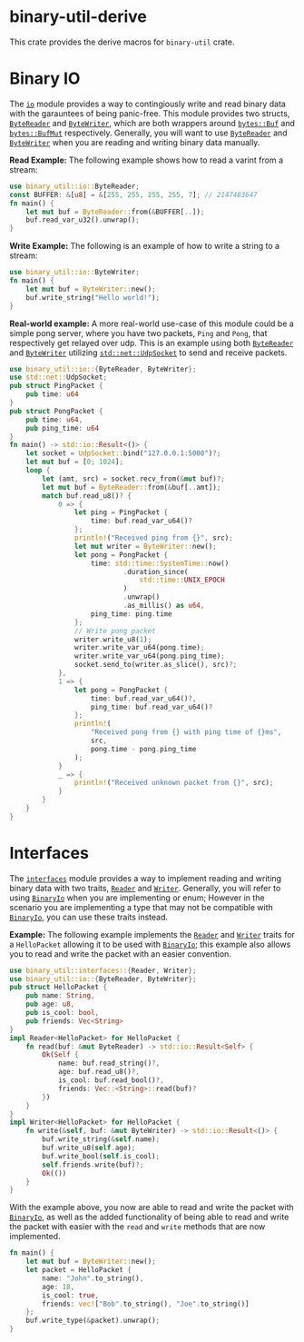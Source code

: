 # binary-util-derive

This crate provides the derive macros for `binary-util` crate.

# Binary IO

The [`io`](https://docs.rs/binary-util/latest/binary_util/io) module provides a way to contingiously write and read binary data with the garauntees of being panic-free.
This module provides two structs, [`ByteReader`](https://docs.rs/binary-util/latest/binary_util/interfaces) and [`ByteWriter`](https://docs.rs/binary-util/latest/binary_util/interfaces), which are both wrappers
around [`bytes::Buf`](https://docs.rs/bytes/1.4.0/bytes/buf/trait.Buf.html) and [`bytes::BufMut`](https://docs.rs/bytes/1.4.0/bytes/buf/trait.BufMut.html) respectively.
Generally, you will want to use [`ByteReader`](https://docs.rs/binary-util/latest/binary_util/io/struct.ByteReader.html) and [`ByteWriter`](https://docs.rs/binary-util/latest/binary_util/io/struct.ByteWriter.html) when you are reading and writing binary data manually.

**Read Example:**
The following example shows how to read a varint from a stream:

```rust
use binary_util::io::ByteReader;
const BUFFER: &[u8] = &[255, 255, 255, 255, 7]; // 2147483647
fn main() {
    let mut buf = ByteReader::from(&BUFFER[..]);
    buf.read_var_u32().unwrap();
}
```

**Write Example:**
The following is an example of how to write a string to a stream:

```rust
use binary_util::io::ByteWriter;
fn main() {
    let mut buf = ByteWriter::new();
    buf.write_string("Hello world!");
}
```

**Real-world example:**
A more real-world use-case of this module could be a simple pong server,
where you have two packets, `Ping` and `Pong`, that respectively get relayed
over udp.
This is an example using both [`ByteReader`](https://docs.rs/binary-util/latest/binary_util/io/struct.ByteReader.html) and [`ByteWriter`](https://docs.rs/binary-util/latest/binary_util/io/struct.ByteWriter.html) utilizing [`std::net::UdpSocket`](https://docs.rs/binary-util/latest)
to send and receive packets.

```rust
use binary_util::io::{ByteReader, ByteWriter};
use std::net::UdpSocket;
pub struct PingPacket {
    pub time: u64
}
pub struct PongPacket {
    pub time: u64,
    pub ping_time: u64
}
fn main() -> std::io::Result<()> {
    let socket = UdpSocket::bind("127.0.0.1:5000")?;
    let mut buf = [0; 1024];
    loop {
        let (amt, src) = socket.recv_from(&mut buf)?;
        let mut buf = ByteReader::from(&buf[..amt]);
        match buf.read_u8()? {
            0 => {
                let ping = PingPacket {
                    time: buf.read_var_u64()?
                };
                println!("Received ping from {}", src);
                let mut writer = ByteWriter::new();
                let pong = PongPacket {
                    time: std::time::SystemTime::now()
                            .duration_since(
                                std::time::UNIX_EPOCH
                            )
                            .unwrap()
                            .as_millis() as u64,
                    ping_time: ping.time
                };
                // Write pong packet
                writer.write_u8(1);
                writer.write_var_u64(pong.time);
                writer.write_var_u64(pong.ping_time);
                socket.send_to(writer.as_slice(), src)?;
            },
            1 => {
                let pong = PongPacket {
                    time: buf.read_var_u64()?,
                    ping_time: buf.read_var_u64()?
                };
                println!(
                    "Received pong from {} with ping time of {}ms",
                    src,
                    pong.time - pong.ping_time
                );
            }
            _ => {
                println!("Received unknown packet from {}", src);
            }
        }
    }
}
```

# Interfaces

The [`interfaces`](https://docs.rs/binary-util/latest/binary_utils/interfaces) module provides a way to implement reading and writing binary data with
two traits, [`Reader`](https://docs.rs/binary-util/latest/binary_util/interfaces/trait.Reader.html) and [`Writer`](https://docs.rs/binary-util/latest/binary_util/interfaces/trait.Writer.html).
Generally, you will refer to using [`BinaryIo`](https://docs.rs/binary-util-derive/latest) when you are implementing or enum; However in the
scenario you are implementing a type that may not be compatible with [`BinaryIo`](https://docs.rs/binary-util-derive/latest), you can use
these traits instead.

**Example:**
The following example implements the [`Reader`](https://docs.rs/binary-util/latest/binary_util/interfaces/trait.Reader.html) and [`Writer`](https://docs.rs/binary-util/latest/binary_util/interfaces/trait.Writer.html) traits for a `HelloPacket` allowing
it to be used with [`BinaryIo`](https://docs.rs/binary-util-derive/latest); this example also allows you to read and write the packet with an
easier convention.

```rust
use binary_util::interfaces::{Reader, Writer};
use binary_util::io::{ByteReader, ByteWriter};
pub struct HelloPacket {
    pub name: String,
    pub age: u8,
    pub is_cool: bool,
    pub friends: Vec<String>
}
impl Reader<HelloPacket> for HelloPacket {
    fn read(buf: &mut ByteReader) -> std::io::Result<Self> {
        Ok(Self {
            name: buf.read_string()?,
            age: buf.read_u8()?,
            is_cool: buf.read_bool()?,
            friends: Vec::<String>::read(buf)?
        })
    }
}
impl Writer<HelloPacket> for HelloPacket {
    fn write(&self, buf: &mut ByteWriter) -> std::io::Result<()> {
        buf.write_string(&self.name);
        buf.write_u8(self.age);
        buf.write_bool(self.is_cool);
        self.friends.write(buf)?;
        Ok(())
    }
}
```

With the example above, you now are able to read and write the packet with [`BinaryIo`](https://docs.rs/binary-util-derive/latest),
as well as the added functionality of being able to read and write the packet with
easier with the `read` and `write` methods that are now implemented.

```rust
fn main() {
    let mut buf = ByteWriter::new();
    let packet = HelloPacket {
        name: "John".to_string(),
        age: 18,
        is_cool: true,
        friends: vec!["Bob".to_string(), "Joe".to_string()]
    };
    buf.write_type(&packet).unwrap();
}
```
